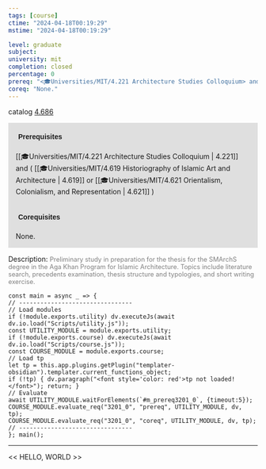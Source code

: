 ```yaml
---
tags: [course]
ctime: "2024-04-18T00:19:29"
mstime: "2024-04-18T00:19:29"

level: graduate
subject: 
university: mit
completion: closed
percentage: 0
prereq: "<🎓Universities/MIT/4.221 Architecture Studies Colloquium> and ( <🎓Universities/MIT/4.619 Historiography of Islamic Art and Architecture> or <🎓Universities/MIT/4.621 Orientalism, Colonialism, and Representation> )"
coreq: "None."
---
```


catalog [4.686](http://student.mit.edu/catalog/m4f.html#4.686)

<span style="display: block; padding: 15px; background-color: rgb(100, 100, 100, 0.2);"><font id="m_prereq3201_0" style="display: block; font-family: Arial, sans-serif; font-weight: bold; padding: 5px">Prerequisites</font><br><span id="prereq3201_0">[[🎓Universities/MIT/4.221 Architecture Studies Colloquium | 4.221]] and ( [[🎓Universities/MIT/4.619 Historiography of Islamic Art and Architecture | 4.619]] or [[🎓Universities/MIT/4.621 Orientalism, Colonialism, and Representation | 4.621]] )</span></span>
<span style="display: block; padding: 15px; background-color: rgb(100, 100, 100, 0.2);"><font id="m_coreq3201_0" style="display: block; font-family: Arial, sans-serif; font-weight: bold; padding: 5px">Corequisites</font><br><span id="coreq3201_0">None.</span></span>

<font style="">Description:</font>
<font style="color: grey; font-size: 0.8rem;">Preliminary study in preparation for the thesis for the SMArchS degree in the Aga Khan Program for Islamic Architecture. Topics include literature search, precedents examination, thesis structure and typologies, and short writing exercise.</font>

```dataviewjs
const main = async _ => {
// --------------------------------
// Load modules
if (!module.exports.utility) dv.executeJs(await dv.io.load("Scripts/utility.js"));
const UTILITY_MODULE = module.exports.utility;
if (!module.exports.course) dv.executeJs(await dv.io.load("Scripts/course.js"));
const COURSE_MODULE = module.exports.course;
// Load tp
let tp = this.app.plugins.getPlugin("templater-obsidian").templater.current_functions_object;
if (!tp) { dv.paragraph("<font style='color: red'>tp not loaded!</font>"); return; }
// Evaluate
await UTILITY_MODULE.waitForElements(`#m_prereq3201_0`, {timeout:5});
COURSE_MODULE.evaluate_req("3201_0", "prereq", UTILITY_MODULE, dv, tp);
COURSE_MODULE.evaluate_req("3201_0", "coreq", UTILITY_MODULE, dv, tp);
// --------------------------------
}; main();
```

---

<< HELLO, WORLD >>
